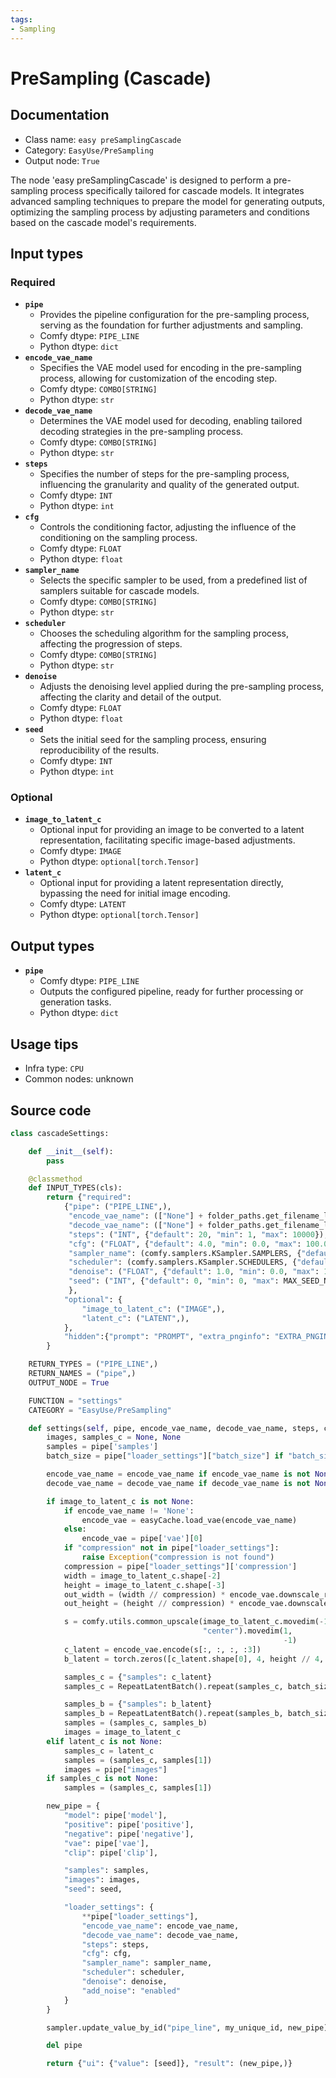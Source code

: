 ```yaml
---
tags:
- Sampling
---
```


# PreSampling (Cascade)
## Documentation
- Class name: `easy preSamplingCascade`
- Category: `EasyUse/PreSampling`
- Output node: `True`

The node 'easy preSamplingCascade' is designed to perform a pre-sampling process specifically tailored for cascade models. It integrates advanced sampling techniques to prepare the model for generating outputs, optimizing the sampling process by adjusting parameters and conditions based on the cascade model's requirements.
## Input types
### Required
- **`pipe`**
    - Provides the pipeline configuration for the pre-sampling process, serving as the foundation for further adjustments and sampling.
    - Comfy dtype: `PIPE_LINE`
    - Python dtype: `dict`
- **`encode_vae_name`**
    - Specifies the VAE model used for encoding in the pre-sampling process, allowing for customization of the encoding step.
    - Comfy dtype: `COMBO[STRING]`
    - Python dtype: `str`
- **`decode_vae_name`**
    - Determines the VAE model used for decoding, enabling tailored decoding strategies in the pre-sampling process.
    - Comfy dtype: `COMBO[STRING]`
    - Python dtype: `str`
- **`steps`**
    - Specifies the number of steps for the pre-sampling process, influencing the granularity and quality of the generated output.
    - Comfy dtype: `INT`
    - Python dtype: `int`
- **`cfg`**
    - Controls the conditioning factor, adjusting the influence of the conditioning on the sampling process.
    - Comfy dtype: `FLOAT`
    - Python dtype: `float`
- **`sampler_name`**
    - Selects the specific sampler to be used, from a predefined list of samplers suitable for cascade models.
    - Comfy dtype: `COMBO[STRING]`
    - Python dtype: `str`
- **`scheduler`**
    - Chooses the scheduling algorithm for the sampling process, affecting the progression of steps.
    - Comfy dtype: `COMBO[STRING]`
    - Python dtype: `str`
- **`denoise`**
    - Adjusts the denoising level applied during the pre-sampling process, affecting the clarity and detail of the output.
    - Comfy dtype: `FLOAT`
    - Python dtype: `float`
- **`seed`**
    - Sets the initial seed for the sampling process, ensuring reproducibility of the results.
    - Comfy dtype: `INT`
    - Python dtype: `int`
### Optional
- **`image_to_latent_c`**
    - Optional input for providing an image to be converted to a latent representation, facilitating specific image-based adjustments.
    - Comfy dtype: `IMAGE`
    - Python dtype: `optional[torch.Tensor]`
- **`latent_c`**
    - Optional input for providing a latent representation directly, bypassing the need for initial image encoding.
    - Comfy dtype: `LATENT`
    - Python dtype: `optional[torch.Tensor]`
## Output types
- **`pipe`**
    - Comfy dtype: `PIPE_LINE`
    - Outputs the configured pipeline, ready for further processing or generation tasks.
    - Python dtype: `dict`
## Usage tips
- Infra type: `CPU`
- Common nodes: unknown


## Source code
```python
class cascadeSettings:

    def __init__(self):
        pass

    @classmethod
    def INPUT_TYPES(cls):
        return {"required":
            {"pipe": ("PIPE_LINE",),
             "encode_vae_name": (["None"] + folder_paths.get_filename_list("vae"),),
             "decode_vae_name": (["None"] + folder_paths.get_filename_list("vae"),),
             "steps": ("INT", {"default": 20, "min": 1, "max": 10000}),
             "cfg": ("FLOAT", {"default": 4.0, "min": 0.0, "max": 100.0}),
             "sampler_name": (comfy.samplers.KSampler.SAMPLERS, {"default":"euler_ancestral"}),
             "scheduler": (comfy.samplers.KSampler.SCHEDULERS, {"default":"simple"}),
             "denoise": ("FLOAT", {"default": 1.0, "min": 0.0, "max": 1.0, "step": 0.01}),
             "seed": ("INT", {"default": 0, "min": 0, "max": MAX_SEED_NUM}),
             },
            "optional": {
                "image_to_latent_c": ("IMAGE",),
                "latent_c": ("LATENT",),
            },
            "hidden":{"prompt": "PROMPT", "extra_pnginfo": "EXTRA_PNGINFO", "my_unique_id": "UNIQUE_ID"},
        }

    RETURN_TYPES = ("PIPE_LINE",)
    RETURN_NAMES = ("pipe",)
    OUTPUT_NODE = True

    FUNCTION = "settings"
    CATEGORY = "EasyUse/PreSampling"

    def settings(self, pipe, encode_vae_name, decode_vae_name, steps, cfg, sampler_name, scheduler, denoise, seed, model=None, image_to_latent_c=None, latent_c=None, prompt=None, extra_pnginfo=None, my_unique_id=None):
        images, samples_c = None, None
        samples = pipe['samples']
        batch_size = pipe["loader_settings"]["batch_size"] if "batch_size" in pipe["loader_settings"] else 1

        encode_vae_name = encode_vae_name if encode_vae_name is not None else pipe['loader_settings']['encode_vae_name']
        decode_vae_name = decode_vae_name if decode_vae_name is not None else pipe['loader_settings']['decode_vae_name']

        if image_to_latent_c is not None:
            if encode_vae_name != 'None':
                encode_vae = easyCache.load_vae(encode_vae_name)
            else:
                encode_vae = pipe['vae'][0]
            if "compression" not in pipe["loader_settings"]:
                raise Exception("compression is not found")
            compression = pipe["loader_settings"]['compression']
            width = image_to_latent_c.shape[-2]
            height = image_to_latent_c.shape[-3]
            out_width = (width // compression) * encode_vae.downscale_ratio
            out_height = (height // compression) * encode_vae.downscale_ratio

            s = comfy.utils.common_upscale(image_to_latent_c.movedim(-1, 1), out_width, out_height, "bicubic",
                                           "center").movedim(1,
                                                             -1)
            c_latent = encode_vae.encode(s[:, :, :, :3])
            b_latent = torch.zeros([c_latent.shape[0], 4, height // 4, width // 4])

            samples_c = {"samples": c_latent}
            samples_c = RepeatLatentBatch().repeat(samples_c, batch_size)[0]

            samples_b = {"samples": b_latent}
            samples_b = RepeatLatentBatch().repeat(samples_b, batch_size)[0]
            samples = (samples_c, samples_b)
            images = image_to_latent_c
        elif latent_c is not None:
            samples_c = latent_c
            samples = (samples_c, samples[1])
            images = pipe["images"]
        if samples_c is not None:
            samples = (samples_c, samples[1])

        new_pipe = {
            "model": pipe['model'],
            "positive": pipe['positive'],
            "negative": pipe['negative'],
            "vae": pipe['vae'],
            "clip": pipe['clip'],

            "samples": samples,
            "images": images,
            "seed": seed,

            "loader_settings": {
                **pipe["loader_settings"],
                "encode_vae_name": encode_vae_name,
                "decode_vae_name": decode_vae_name,
                "steps": steps,
                "cfg": cfg,
                "sampler_name": sampler_name,
                "scheduler": scheduler,
                "denoise": denoise,
                "add_noise": "enabled"
            }
        }

        sampler.update_value_by_id("pipe_line", my_unique_id, new_pipe)

        del pipe

        return {"ui": {"value": [seed]}, "result": (new_pipe,)}

```
